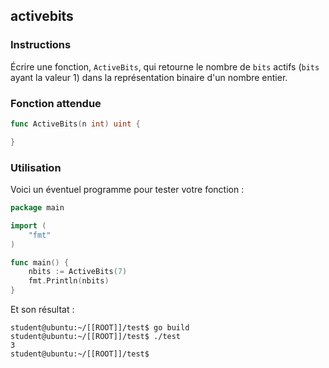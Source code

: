 ## activebits

### Instructions

Écrire une fonction, `ActiveBits`, qui retourne le nombre de `bits` actifs (`bits` ayant la valeur 1) dans la représentation binaire d'un nombre entier.

### Fonction attendue

```go
func ActiveBits(n int) uint {

}
```

### Utilisation

Voici un éventuel programme pour tester votre fonction :

```go
package main

import (
	"fmt"
)

func main() {
	nbits := ActiveBits(7)
	fmt.Println(nbits)
}
```

Et son résultat :

```console
student@ubuntu:~/[[ROOT]]/test$ go build
student@ubuntu:~/[[ROOT]]/test$ ./test
3
student@ubuntu:~/[[ROOT]]/test$
```
